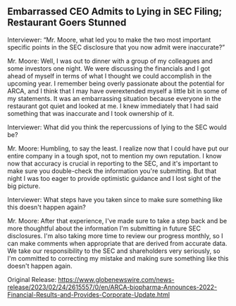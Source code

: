 ## Embarrassed CEO Admits to Lying in SEC Filing; Restaurant Goers Stunned


Interviewer: “Mr. Moore, what led you to make the two most important specific points in the SEC disclosure that you now admit were inaccurate?”

Mr. Moore: Well, I was out to dinner with a group of my colleagues and some investors one night. We were discussing the financials and I got ahead of myself in terms of what I thought we could accomplish in the upcoming year. I remember being overly passionate about the potential for ARCA, and I think that I may have overextended myself a little bit in some of my statements. It was an embarrassing situation because everyone in the restaurant got quiet and looked at me. I knew immediately that I had said something that was inaccurate and I took ownership of it.

Interviewer: What did you think the repercussions of lying to the SEC would be?

Mr. Moore: Humbling, to say the least. I realize now that I could have put our entire company in a tough spot, not to mention my own reputation. I know now that accuracy is crucial in reporting to the SEC, and it's important to make sure you double-check the information you're submitting. But that night I was too eager to provide optimistic guidance and I lost sight of the big picture.

Interviewer: What steps have you taken since to make sure something like this doesn't happen again?

Mr. Moore: After that experience, I've made sure to take a step back and be more thoughtful about the information I'm submitting in future SEC disclosures. I'm also taking more time to review our progress monthly, so I can make comments when appropriate that are derived from accurate data. We take our responsibility to the SEC and shareholders very seriously, so I'm committed to correcting my mistake and making sure something like this doesn't happen again.




Original Release: https://www.globenewswire.com/news-release/2023/02/24/2615557/0/en/ARCA-biopharma-Announces-2022-Financial-Results-and-Provides-Corporate-Update.html